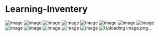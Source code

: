 ﻿# Learning-Inventery
![image](https://github.com/user-attachments/assets/e08727fd-a1d4-41a9-b8db-d98282fff3d7)
![image](https://github.com/user-attachments/assets/9341a815-38df-494a-b756-9e9d2740a421)
![image](https://github.com/user-attachments/assets/7b856463-3441-4400-80d7-3042e77c6884)
![image](https://github.com/user-attachments/assets/52fa5027-1884-45e2-81c9-584b537927ae)
![image](https://github.com/user-attachments/assets/ef4f85bb-2784-42bc-8514-b6497456c9d8)
![image](https://github.com/user-attachments/assets/fa8fa097-4d20-4a10-bbe2-155779fe1c58)
![image](https://github.com/user-attachments/assets/faff6b2e-bf14-42fa-a05e-c5ae3b92bc85)
![image](https://github.com/user-attachments/assets/9929bf69-bdb2-4167-8350-59cea9ba7217)
![image](https://github.com/user-attachments/assets/d73e3a08-606a-4450-a24c-ef025f2d89ef)
![image](https://github.com/user-attachments/assets/8558c98e-ce15-4dfb-b73c-bdef4b779f82)
![image](https://github.com/user-attachments/assets/c1c4d9b6-1b90-4e7d-880a-08956eb8b8d3)
![image](https://github.com/user-attachments/assets/9b41d774-ec12-4664-954b-87d9ed0612dd)
![image](https://github.com/user-attachments/assets/edc8a67f-47c5-423c-be83-a82aa6b71f2b)
![Uploading image.png…]()











